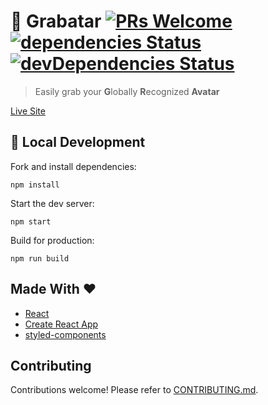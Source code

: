 # 👾 Grabatar [![PRs Welcome](https://img.shields.io/badge/PRs-welcome-brightgreen.svg?style=flat-square)](http://makeapullrequest.com) [![dependencies Status](https://david-dm.org/melanieseltzer/grabatar/status.svg)](https://david-dm.org/melanieseltzer/grabatar) [![devDependencies Status](https://david-dm.org/melanieseltzer/grabatar/dev-status.svg)](https://david-dm.org/melanieseltzer/grabatar?type=dev)

> Easily grab your **G**lobally **R**ecognized **Avatar**

[Live Site](https://stoic-jang-75a2ec.netlify.com/)

## 🚀 Local Development

Fork and install dependencies:

`npm install`

Start the dev server:

`npm start`

Build for production:

`npm run build`

## Made With ❤️

- [React](https://reactjs.org/)
- [Create React App](https://github.com/facebook/create-react-app)
- [styled-components](https://www.styled-components.com/)

## Contributing

Contributions welcome! Please refer to [CONTRIBUTING.md](https://github.com/melanieseltzer/grabatar/blob/master/CONTRIBUTING.md).